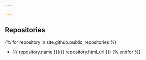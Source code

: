 ```yaml
---

---
```


## Repositories
{% for repository in site.github.public_repositories %}
  * [{{ repository.name }}]({{ repository.html_url }})
{% endfor %}
